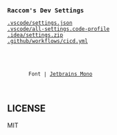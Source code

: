 <samp><b>Raccom's Dev Settings</b></samp>

[`.vscode/settings.json`](./.vscode/settings.json)<br>
[`.vscode/all-settings.code-profile`](./.vscode/all-settings.code-profile)<br>
[`.idea/settings.zip`](./.idea/settings.zip)<br>
[`.github/workflows/cicd.yml`](./.github/workflows/cicd.yml)<br>

<br>
<br>

<sub><samp>
&nbsp;&nbsp;&nbsp;&nbsp;&nbsp;&nbsp;&nbsp;Font | <a href="https://www.jetbrains.com/lp/mono/">Jetbrains Mono</a><br>
</samp></sub>
</p>

<br>

## LICENSE

MIT
